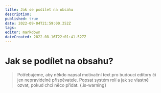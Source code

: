 ```yaml
---
title: Jak se podílet na obsahu
description: 
published: true
date: 2022-09-04T21:59:00.352Z
tags: 
editor: markdown
dateCreated: 2022-08-16T22:01:41.527Z
---
```


# Jak se podílet na obsahu?
> Potřebujeme, aby někdo napsal motivační text pro budoucí editory či jen nepravidelné přispěvatele. Popsat systém rolí a jak se vlastně ozvat, pokud chci něco přidat.
{.is-warning}

